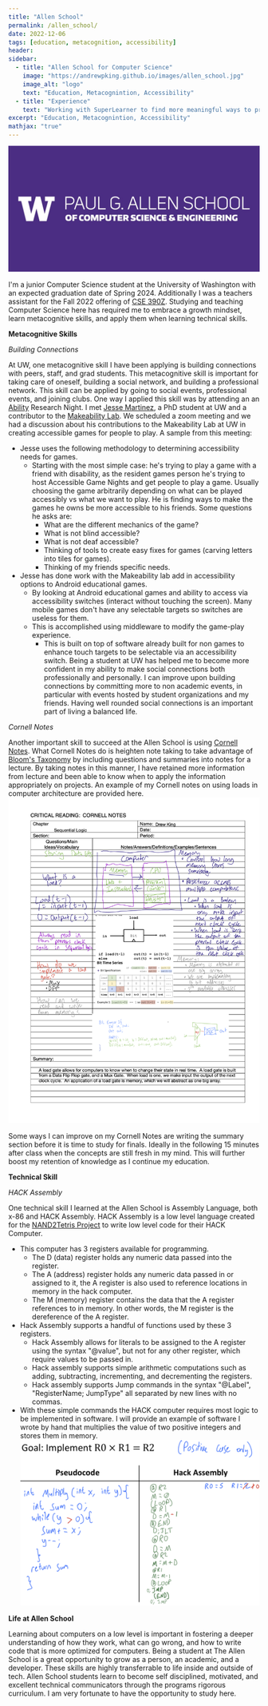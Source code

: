 ```yaml
---
title: "Allen School"
permalink: /allen_school/
date: 2022-12-06
tags: [education, metacognition, accessibility]
header:
sidebar:
  - title: "Allen School for Computer Science"
    image: "https://andrewpking.github.io/images/allen_school.jpg"
    image_alt: "logo"
    text: "Education, Metacognintion, Accessibility"
  - title: "Experience"
    text: "Working with SuperLearner to find more meaningful ways to process data"
excerpt: "Education, Metacognintion, Accessibility"
mathjax: "true"
---
```

![Allen School](assets/images/allen_school.jpg)

I'm a junior Computer Science student at the University of Washington with an expected graduation date of Spring 2024.  Additionally I was a teachers assistant for the Fall 2022 offering of [CSE 390Z](https://courses.cs.washington.edu/courses/cse390z/22au/).  Studying and teaching Computer Science here has required me to embrace a growth mindset, learn metacognitive skills, and apply them when learning technical skills.

**Metacognitive Skills**

*Building Connections*

At UW, one metacognitive skill I have been applying is building connections with peers, staff, and grad students.  This metacognitive skill is important for taking care of oneself, building a social network, and building a professional network.  This skill can be applied by going to social events, professional events, and joining clubs.  One way I applied this skill was by attending an an [Ability](https://ability.cs.washington.edu) Research Night.  I met [Jesse Martinez](https://homes.cs.washington.edu/~jessejm/), a PhD student at UW and a contributor to the [Makeability Lab](https://makeabilitylab.cs.washington.edu/member/jessemartinez/).  We scheduled a zoom meeting and we had a discussion about his contributions to the Makeability Lab at UW in creating accessible games for people to play.  A sample from this meeting:
* Jesse uses the following methodology to determining accessibility needs for games.
  + Starting with the most simple case: he's trying to play a game with a friend with disability, as the resident games person he's trying to host Accessible Game Nights and get people to play a game.  Usually choosing the game arbitrarily depending on what can be played accessibly vs what we want to play.  He is finding ways to make the games he owns be more accessible to his friends.  Some questions he asks are:
    - What are the different mechanics of the game?  
    - What is not blind accessible?  
    - What is not deaf accessible?
    - Thinking of tools to create easy fixes for games (carving letters into tiles for games).
    - Thinking of my friends specific needs.
* Jesse has done work with the Makeability lab add in accessibility options to Android educational games.
  + By looking at Android educational games and ability to access via accessibility switches (interact without touching the screen).  Many mobile games don't have any selectable targets so switches are useless for them.
  + This is accomplished using middleware to modify the game-play experience.
    - This is built on top of software already built for non games to enhance touch targets to be selectable via an accessibility switch.
Being a student at UW has helped me to become more confident in my ability to make social connections both professionally and personally.  I can improve upon building connections by committing more to non academic events, in particular with events hosted by student organizations and my friends.  Having well rounded social connections is an important part of living a balanced life.

*Cornell Notes*

Another important skill to succeed at the Allen School is using [Cornell Notes](https://lsc.cornell.edu/wp-content/uploads/2016/10/Cornell-NoteTaking-System.pdf).  What Cornell Notes do is heighten note taking to take advantage of [Bloom's Taxonomy](https://cft.vanderbilt.edu/guides-sub-pages/blooms-taxonomy/) by including questions and summaries into notes for a lecture.  By taking notes in this manner, I have retained more information from lecture and been able to know when to apply the information appropriately on projects.  An example of my Cornell notes on using loads in computer architecture are provided here. ![Cornell Notes](assets/images/cornell_notes.png)

Some ways I can improve on my Cornell Notes are writing the summary section before it is time to study for finals.  Ideally in the following 15 minutes after class when the concepts are still fresh in my mind.  This will further boost my retention of knowledge as I continue my education.

**Technical Skill**

*HACK Assembly*

One technical skill I learned at the Allen School is Assembly Language, both x-86 and HACK Assembly.  HACK Assembly is a low level language created for the [NAND2Tetris Project](https://www.nand2tetris.org/software) to write low level code for their HACK Computer.
  * This computer has 3 registers available for programming.
    + The D (data) register holds any numeric data passed into the register.
    + The A (address) register holds any numeric data passed in or assigned to it, the A register is also used to reference locations in memory in the hack computer.
    + The M (memory) register contains the data that the A register references to in memory.  In other words, the M register is the dereference of the A register.
  * Hack Assembly supports a handful of functions used by these 3 registers.
    + Hack Assembly allows for literals to be assigned to the A register using the syntax "@value", but not for any other register, which require values to be passed in.
    + Hack assembly supports simple arithmetic computations such as adding, subtracting, incrementing, and decrementing the registers.
    + Hack assembly supports Jump commands in the syntax "@Label", "RegisterName; JumpType" all separated by new lines with no commas.
  * With these simple commands the HACK computer requires most logic to be implemented in software.  I will provide an example of software I wrote by hand that multiplies the value of two positive integers and stores them in memory.
![Hack Assembly](assets/images/hack_assembly2.png)

**Life at Allen School**

Learning about computers on a low level is important in fostering a deeper understanding of how they work, what can go wrong, and how to write code that is more optimized for computers.  Being a student at The Allen School is a great opportunity to grow as a person, an academic, and a developer.  These skills are highly transferrable to life inside and outside of tech.  Allen School students learn to become self disciplined, motivated, and excellent technical communicators through the programs rigorous curriculum.  I am very fortunate to have the opportunity to study here.